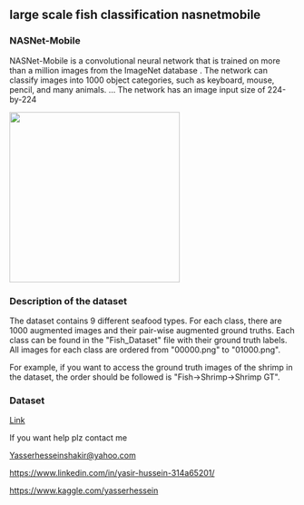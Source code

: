 ## large scale fish classification nasnetmobile


### NASNet-Mobile 
NASNet-Mobile is a convolutional neural network that is trained on more than a million images from the ImageNet database . The network can classify images into 1000 object categories, such as keyboard, mouse, pencil, and many animals. ... The network has an image input size of 224-by-224



<img src="https://i.stack.imgur.com/h9TXi.jpg" width="300px">




### Description of the dataset

The dataset contains 9 different seafood types. For each class, there are 1000 augmented images and their pair-wise augmented ground truths.
Each class can be found in the "Fish_Dataset" file with their ground truth labels. All images for each class are ordered from "00000.png" to "01000.png".

For example, if you want to access the ground truth images of the shrimp in the dataset, the order should be followed is "Fish->Shrimp->Shrimp GT".


### Dataset 

[Link](https://www.kaggle.com/crowww/a-large-scale-fish-dataset/code)


If you want help plz contact me

Yasserhesseinshakir@yahoo.com

https://www.linkedin.com/in/yasir-hussein-314a65201/

https://www.kaggle.com/yasserhessein

